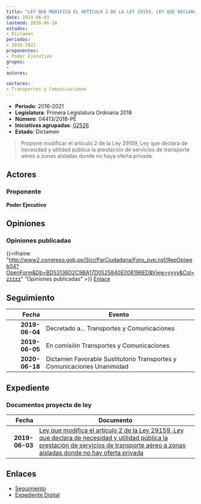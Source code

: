```yaml
---
title: "LEY QUE MODIFICA EL ARTÍCULO 2 DE LA LEY 29159, LEY QUE DECLARA DE NECESIDAD Y UTILIDAD PÚBLICA LA PRESTACIÓN DE SERVICIOS DE TRANSPORTE AÉREO A ZONAS AISLADAS DONDE NO HAY OFERTA PRIVADA"
date: 2019-06-03
lastmod: 2020-06-18
estados:
- Dictamen
periodos:
- 2016-2021
proponentes:
- Poder Ejecutivo
grupos:
- 
autores:

sectores:
- Transportes y Comunicaciones
---
```

- **Periodo**: 2016-2021
- **Legislatura**: Primera Legislatura Ordinaria 2018
- **Número**: 04413/2018-PE
- **Iniciativas agrupadas**: [02526](../../02500/02526)
- **Estado**: Dictamen

> Propone modificar el artículo 2 de la Ley 29159, Ley que declara de necesidad y utilidad pública la prestación de servicios de transporte aéreo a zonas aisladas donde no haya oferta privada.


## Actores

### Proponente

**Poder Ejecutivo**

## Opiniones

### Opiniones publicadas

{{<iframe "http://www2.congreso.gob.pe/Sicr/ParCiudadana/Foro_pvp.nsf/RepOpiweb04?OpenForm&Db=BD53136D2C9BA17D0525840E008196ED&View=yyyy&Col=zzzzz" "Opiniones publicadas" >}}
[Enlace](http://www2.congreso.gob.pe/Sicr/ParCiudadana/Foro_pvp.nsf/RepOpiweb04?OpenForm&Db=BD53136D2C9BA17D0525840E008196ED&View=yyyy&Col=zzzzz)


## Seguimiento

| Fecha | Evento |
|------:|--------|
| **2019-06-04** | Decretado a... Transportes y Comunicaciones |
| **2019-06-05** | En comisión Transportes y Comunicaciones |
| **2020-06-18** | Dictamen Favorable Sustitutorio Transportes y Comunicaciones Unanimidad |

## Expediente

### Documentos proyecto de ley

| Fecha | Documento |
|------:|-----------|
| **2019-06-03** | [Ley que modifica el articulo 2 de la Ley 29159, Ley que declara de necesidad y utilidad pública la prestación de servicios de transporte aéreo a zonas aisladas donde no hay oferta privada](http://www.leyes.congreso.gob.pe/Documentos/2016_2021/Proyectos_de_Ley_y_de_Resoluciones_Legislativas/PL0441320190603.pdf) |

## Enlaces

- [Seguimiento](http://www2.congreso.gob.pe/Sicr/TraDocEstProc/CLProLey2016.nsf/f7fff46988ca05b1052578e100829cc7/8d6e461b8f55fc330525840e007b13e6?OpenDocument)
- [Expediente Digital](http://www2.congreso.gob.pe/Sicr/TraDocEstProc/CLProLey2016.nsf/f7fff46988ca05b1052578e100829cc7/8d6e461b8f55fc330525840e007b13e6?OpenDocument&Click=05257FB7005EB655.eb71d0cf91d8294e05256cdf006b5706/$Body/0.1C6C)

